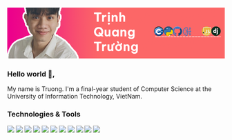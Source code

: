 <!-- [![header](https://github.com/UITTrinhQuangTruong/UITTrinhQuangTruong/blob/0cd9606aadda01a1ab35e9f489265a14820b7aad/img/header.png)](http://trinhquangtruong.xyz) -->

[![header](img/header.png)](http://trinhquangtruong.xyz)
### Hello world 👋,
My name is Truong. I'm a final-year student of Computer Science at the University of Information Technology, VietNam. 
### Technologies & Tools

![](https://img.shields.io/badge/OS-Linux-informational?style=flat&logo=linux&logoColor=white&color=743081)
![](https://img.shields.io/badge/Editor-VIM-informational?style=flat&logo=vim&logoColor=white&color=743081)
![](https://img.shields.io/badge/Editor-VSCode-informational?style=flat&logo=visual-studio-code&logoColor=white&color=743081)
![](https://img.shields.io/badge/Code-C++-informational?style=flat&logo=cplusplus&logoColor=white&color=743081)
![](https://img.shields.io/badge/Code-Python-informational?style=flat&logo=python&logoColor=white&color=743081)
![](https://img.shields.io/badge/Framework-Tensorflow-informational?style=flat&logo=tensorflow&logoColor=white&color=743081)
![](https://img.shields.io/badge/Code-JavaScript-informational?style=flat&logo=javascript&logoColor=white&color=743081)
![](https://img.shields.io/badge/Framework-Django-informational?style=flat&logo=Django&logoColor=white&color=743081)
![](https://img.shields.io/badge/Shell-Bash-informational?style=flat&logo=gnu-bash&logoColor=white&color=743081)
![](https://img.shields.io/badge/Tool-Github-informational?style=flat&logo=github&logoColor=white&color=743081)
![](https://img.shields.io/badge/OS-Linux-informational?style=flat&logo=linux&logoColor=white&color=743081)

